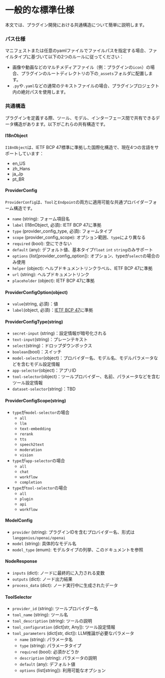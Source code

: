 # 一般的な標準仕様

本文では、プラグイン開発における共通構造について簡単に説明します。

### **パス仕様**

マニフェストまたは任意のyamlファイルでファイルパスを指定する場合、ファイルタイプに基づいて以下の2つのルールに従ってください：

* 画像や動画などのマルチメディアファイル（例：プラグインの`icon`）の場合、プラグインのルートディレクトリの下の`_assets`フォルダに配置します。
* `.py`や`.yaml`などの通常のテキストファイルの場合、プラグインプロジェクト内の絶対パスを使用します。

### **共通構造**

プラグインを定義する際、ツール、モデル、インターフェース間で共有できるデータ構造があります。以下がこれらの共有構造です。

#### **I18nObject**

`I18nObject`は、IETF BCP 47標準に準拠した国際化構造で、現在4つの言語をサポートしています：

* en\_US
* zh\_Hans
* ja\_Jp
* pt\_BR

#### **ProviderConfig**

`ProviderConfig`は、`Tool`と`Endpoint`の両方に適用可能な共通プロバイダーフォーム構造です。

* `name` (string): フォーム項目名
* `label` (I18nObject, 必須): IETF BCP 47に準拠
* `type` (provider\_config\_type, 必須): フォームタイプ
* `scope` (provider\_config\_scope): オプション範囲、`type`により異なる
* `required` (bool): 空にできない
* `default` (any): デフォルト値、基本タイプ`float` `int` `string`のみサポート
* `options` (list\[provider\_config\_option]): オプション、typeが`select`の場合のみ使用
* `helper` (object): ヘルプドキュメントリンクラベル、IETF BCP 47に準拠
* `url` (string): ヘルプドキュメントリンク
* `placeholder` (object): IETF BCP 47に準拠

#### ProviderConfigOption(object)

* `value`(string, 必須)：値
* `label`(object, 必須)：[IETF BCP 47](https://tools.ietf.org/html/bcp47)に準拠

#### ProviderConfigType(string)

* `secret-input` (string)：設定情報が暗号化される
* `text-input`(string)：プレーンテキスト
* `select`(string)：ドロップダウンボックス
* `boolean`(bool)：スイッチ
* `model-selector`(object)：プロバイダー名、モデル名、モデルパラメータなどを含むモデル設定情報
* `app-selector`(object)：アプリID
* `tool-selector`(object)：ツールプロバイダー、名前、パラメータなどを含むツール設定情報
* `dataset-selector`(string)：TBD

#### ProviderConfigScope(string)

* `type`が`model-selector`の場合
  * `all`
  * `llm`
  * `text-embedding`
  * `rerank`
  * `tts`
  * `speech2text`
  * `moderation`
  * `vision`
* `type`が`app-selector`の場合
  * `all`
  * `chat`
  * `workflow`
  * `completion`
* `type`が`tool-selector`の場合
  * `all`
  * `plugin`
  * `api`
  * `workflow`

#### ModelConfig

* `provider` (string): プラグインIDを含むプロバイダー名、形式は`langgenius/openai/openai`
* `model` (string): 具体的なモデル名
* `model_type` (enum): モデルタイプの列挙、このドキュメントを参照

#### NodeResponse

* `inputs` (dict): ノードに最終的に入力される変数
* `outputs` (dict): ノード出力結果
* `process_data` (dict): ノード実行中に生成されたデータ

#### ToolSelector

* `provider_id` (string): ツールプロバイダー名
* `tool_name` (string): ツール名
* `tool_description` (string): ツールの説明
* `tool_configuration` (dict\[str, Any]): ツール設定情報
* `tool_parameters` (dict\[str, dict]): LLM推論が必要なパラメータ
  * `name` (string): パラメータ名
  * `type` (string): パラメータタイプ
  * `required` (bool): 必須かどうか
  * `description` (string): パラメータの説明
  * `default` (any): デフォルト値
  * `options` (list\[string]): 利用可能なオプション
